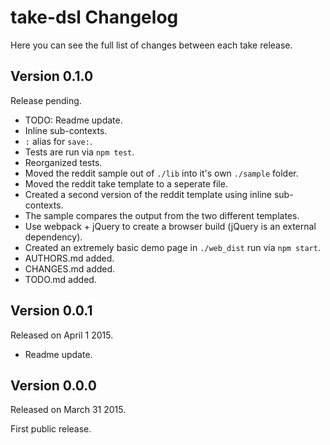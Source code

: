 # take-dsl Changelog


Here you can see the full list of changes between each take release.


## Version 0.1.0

Release pending.

- TODO: Readme update.
- Inline sub-contexts.
- `:` alias for `save:`.
- Tests are run via `npm test`.
- Reorganized tests.
- Moved the reddit sample out of `./lib` into it's own `./sample` folder.
- Moved the reddit take template to a seperate file.
- Created a second version of the reddit template using inline sub-contexts.
- The sample compares the output from the two different templates.
- Use webpack + jQuery to create a browser build (jQuery is an external dependency).
- Created an extremely basic demo page in `./web_dist` run via `npm start`.
- AUTHORS.md added.
- CHANGES.md added.
- TODO.md added.


## Version 0.0.1

Released on April 1 2015.

- Readme update.


## Version 0.0.0

Released on March 31 2015.

First public release.
